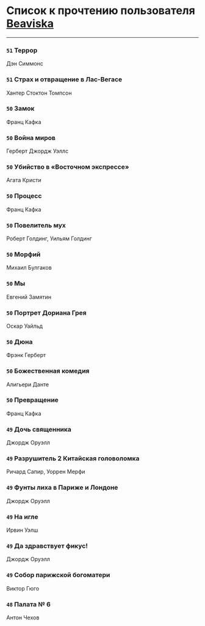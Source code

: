 # Список к прочтению пользователя [Beaviska](https://www.facebook.com/app_scoped_user_id/10202544960024508/)
---

### `51` Террор
Дэн Симмонс

### `51` Страх и отвращение в Лас-Вегасе
Хантер Стоктон Томпсон

### `50` Замок
Франц Кафка

### `50` Война миров
Герберт Джордж Уэллс

### `50` Убийство в «Восточном экспрессе»
Агата Кристи

### `50` Процесс
Франц Кафка

### `50` Повелитель мух
Роберт Голдинг, Уильям Голдинг

### `50` Морфий
Михаил Булгаков

### `50` Мы
Евгений Замятин

### `50` Портрет Дориана Грея
Оскар Уайльд

### `50` Дюна
Фрэнк Герберт

### `50` Божественная комедия
Алигьери Данте

### `50` Превращение
Франц Кафка

### `49` Дочь священника
Джордж Оруэлл

### `49` Разрушитель 2 Китайская головоломка
Ричард Сапир, Уоррен Мерфи

### `49` Фунты лиха в Париже и Лондоне
Джордж Оруэлл

### `49` На игле
Ирвин Уэлш

### `49` Да здравствует фикус!
Джордж Оруэлл

### `49` Собор парижской богоматери
Виктор Гюго

### `48` Палата № 6
Антон Чехов

